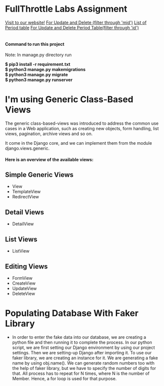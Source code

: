 # FullThrottle Labs Assignment
<a href="https://fullthrottle-api.herokuapp.com/">Visit to our website!</a>
<a href='https://fullthrottle-api.herokuapp.com/member/W4YX1328A'>For Update and Delete (filter through 'mid')</a>
<a href='https://fullthrottle-api.herokuapp.com/period/'>List of Period table</a>
<a href='https://fullthrottle-api.herokuapp.com/period/1'>For Update and Delete Period Table(filter through 'id')</a>
<br/><br/>

<h4>Command to run this project</h4>
<p>Note: In manage.py directory run</p>

<b>$ pip3 install -r requirement.txt</b></br>
<b>$ python3 manage.py makemigrations</b></br>
<b>$ python3 manage.py migrate</b></br>
<b>$ python3 manage.py runserver</b></br>

<h1>I'm using  Generic Class-Based Views</h1>

<p> The generic class-based-views was introduced to address the common use cases in a Web application, such as creating new objects, form handling, list views,       pagination, archive views and so on.<br>
  
   It come in the Django core, and we can implement them from the module django.views.generic.


<h4>Here is an overview of the available views:</h4>

## Simple Generic Views
* View
* TemplateView
* RedirectView
## Detail Views
* DetailView
## List Views
* ListView
## Editing Views
* FormView
* CreateView
* UpdateView
* DeleteView

# Populating Database With Faker Library
* In order to enter the fake data into our database, we are creating a python file and then running it to complete the process. In our python script, we are first setting our Django environment by using our project settings. Then we are setting-up Django after importing it. To use our faker library, we are creating an instance for it. We are generating a fake name by using obj.name().  We can generate random numbers too with the help of faker library, but we have to specify the number of digits for that. All process has to repeat for N times, where N is the number of Member. Hence, a for loop is used for that purpose.

